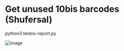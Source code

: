 # Get unused 10bis barcodes (Shufersal)

python3 tenbis-report.py

![image](https://user-images.githubusercontent.com/1368112/187869227-087a5269-5d1d-4cde-b414-abe19ca8eb8a.png)

